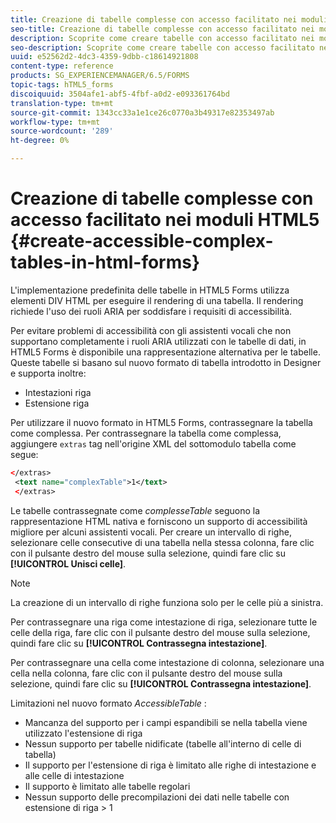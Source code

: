 ```yaml
---
title: Creazione di tabelle complesse con accesso facilitato nei moduli HTML5
seo-title: Creazione di tabelle complesse con accesso facilitato nei moduli HTML5
description: Scoprite come creare tabelle con accesso facilitato nei moduli HTML5.
seo-description: Scoprite come creare tabelle con accesso facilitato nei moduli HTML5.
uuid: e52562d2-4dc3-4359-9dbb-c18614921808
content-type: reference
products: SG_EXPERIENCEMANAGER/6.5/FORMS
topic-tags: hTML5_forms
discoiquuid: 3504afe1-abf5-4fbf-a0d2-e093361764bd
translation-type: tm+mt
source-git-commit: 1343cc33a1e1ce26c0770a3b49317e82353497ab
workflow-type: tm+mt
source-wordcount: '289'
ht-degree: 0%

---
```



# Creazione di tabelle complesse con accesso facilitato nei moduli HTML5 {#create-accessible-complex-tables-in-html-forms}

L&#39;implementazione predefinita delle tabelle in HTML5 Forms utilizza elementi DIV HTML per eseguire il rendering di una tabella. Il rendering richiede l&#39;uso dei ruoli ARIA per soddisfare i requisiti di accessibilità.

Per evitare problemi di accessibilità con gli assistenti vocali che non supportano completamente i ruoli ARIA utilizzati con le tabelle di dati, in HTML5 Forms è disponibile una rappresentazione alternativa per le tabelle. Queste tabelle si basano sul nuovo formato di tabella introdotto in Designer e supporta inoltre:

* Intestazioni riga
* Estensione riga

Per utilizzare il nuovo formato in HTML5 Forms, contrassegnare la tabella come complessa. Per contrassegnare la tabella come complessa, aggiungere `extras` tag nell&#39;origine XML del sottomodulo tabella come segue:

```xml
</extras>
 <text name="complexTable">1</text>
 </extras>
```

Le tabelle contrassegnate come *complesseTable* seguono la rappresentazione HTML nativa e forniscono un supporto di accessibilità migliore per alcuni assistenti vocali.  Per creare un intervallo di righe, selezionare celle consecutive di una tabella nella stessa colonna, fare clic con il pulsante destro del mouse sulla selezione, quindi fare clic su **[!UICONTROL Unisci celle]**.

>[!NOTE]
>
>La creazione di un intervallo di righe funziona solo per le celle più a sinistra.

Per contrassegnare una riga come intestazione di riga, selezionare tutte le celle della riga, fare clic con il pulsante destro del mouse sulla selezione, quindi fare clic su **[!UICONTROL Contrassegna intestazione]**.

Per contrassegnare una cella come intestazione di colonna, selezionare una cella nella colonna, fare clic con il pulsante destro del mouse sulla selezione, quindi fare clic su **[!UICONTROL Contrassegna intestazione]**.

Limitazioni nel nuovo formato *AccessibleTable* :

* Mancanza del supporto per i campi espandibili se nella tabella viene utilizzato l&#39;estensione di riga
* Nessun supporto per tabelle nidificate (tabelle all&#39;interno di celle di tabella)
* Il supporto per l&#39;estensione di riga è limitato alle righe di intestazione e alle celle di intestazione
* Il supporto è limitato alle tabelle regolari
* Nessun supporto delle precompilazioni dei dati nelle tabelle con estensione di riga > 1

